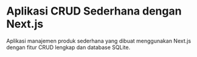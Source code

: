 # Aplikasi CRUD Sederhana dengan Next.js

Aplikasi manajemen produk sederhana yang dibuat menggunakan Next.js dengan fitur CRUD lengkap dan database SQLite.
